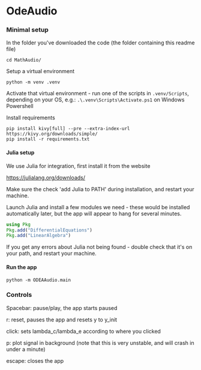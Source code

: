 # OdeAudio
### Minimal setup
In the folder you've downloaded the code (the folder containing this readme file)

`cd MathAudio/`

Setup a virtual environment

`python -m venv .venv`

Activate that virtual environment - run one of the scripts in `.venv/Scripts`, depending on your OS, 
e.g.: `.\.venv\Scripts\Activate.ps1` on Windows Powershell

Install requirements

```
pip install kivy[full] --pre --extra-index-url https://kivy.org/downloads/simple/
pip install -r requirements.txt
```

#### Julia setup
We use Julia for integration, first install it from the website

https://julialang.org/downloads/

Make sure the check 'add Julia to PATH' during installation, and restart your machine.

Launch Julia and install a few modules we need - these would be installed automatically later, but the app will appear to hang for several minutes.

```julia
using Pkg
Pkg.add("DifferentialEquations")
Pkg.add("LinearAlgebra")
```

If you get any errors about Julia not being found - double check that it's on your path, and restart your machine.

#### Run the app

`python -m ODEAAudio.main`

### Controls
Spacebar: pause/play, the app starts paused

r: reset, pauses the app and resets y to y_init

click: sets lambda_c/lambda_e according to where you clicked

p: plot signal in background (note that this is very unstable, and will crash in under a minute)

escape: closes the app
